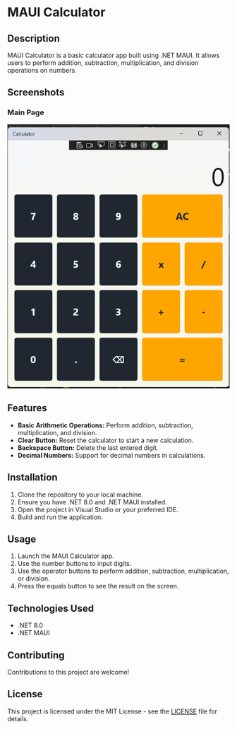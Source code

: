 # MAUI Calculator

## Description

MAUI Calculator is a basic calculator app built using .NET MAUI. It allows users to perform addition, subtraction, multiplication, and division operations on numbers.

## Screenshots

### Main Page

![Main Page](Screenshots/MainPage.png)

## Features

- **Basic Arithmetic Operations:** Perform addition, subtraction, multiplication, and division.
- **Clear Button:** Reset the calculator to start a new calculation.
- **Backspace Button:** Delete the last entered digit.
- **Decimal Numbers:** Support for decimal numbers in calculations.

## Installation

1. Clone the repository to your local machine.
2. Ensure you have .NET 8.0 and .NET MAUI installed.
3. Open the project in Visual Studio or your preferred IDE.
4. Build and run the application.

## Usage

1. Launch the MAUI Calculator app.
2. Use the number buttons to input digits.
3. Use the operator buttons to perform addition, subtraction, multiplication, or division.
4. Press the equals button to see the result on the screen.

## Technologies Used

- .NET 8.0
- .NET MAUI

## Contributing

Contributions to this project are welcome!

## License

This project is licensed under the MIT License - see the [LICENSE](LICENSE) file for details.
